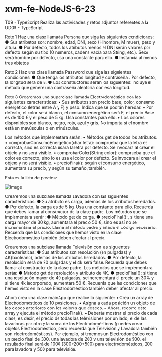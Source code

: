 # xvm-fe-NodeJS-6-23

T09 - TypeScript
Realiza las actividades y retos adjuntos referentes a la UD09 - TypeScript

Reto 1
Haz una clase llamada Persona que siga las siguientes condiciones:
● Sus atributos son: nombre, edad, DNI, sexo (H hombre, M mujer), peso y altura.
● Por defecto, todos los atributos menos el DNI serán valores por defecto según su tipo
(0 números, cadena vacía para String, etc.). Sexo será hombre por defecto, usa una
constante para ello.
● Instancia al menos tres objetos

Reto 2
Haz una clase llamada Password que siga las siguientes condiciones:
● Que tenga los atributos longitud y contraseña . Por defecto, la longitud será de 8.
● Los constructores serán los siguientes:
Incluye el método que genere una contraseña aleatoria con esa longitud.

Reto 3
Crearemos una superclase llamada Electrodoméstico con las siguientes características:
• Sus atributos son precio base, color, consumo energético (letras entre A y F) y
peso. Indica que se podrán heredar.
• Por defecto, el color será blanco, el consumo energético será F, el precio Base es de
100 € y el peso de 5 kg. Usa constantes para ello.
• Los colores disponibles son blanco, negro, rojo, azul y gris. No importa si el nombre
está en mayúsculas o en minúsculas.

Los métodos que implementara serán:
• Métodos get de todos los atributos.
• comprobarConsumoEnergetico(char letra): comprueba que la letra es correcta,
sino es correcta usara la letra por defecto. Se invocara al crear el objeto y no será
visible.
• comprobarColor(String color): comprueba que el color es correcto, sino lo es usa el
color por defecto. Se invocara al crear el objeto y no será visible.
• precioFinal(): según el consumo energético, aumentara su precio, y según su
tamaño, también.

Esta es la lista de precios:

![image](https://github.com/xaco04/xvm-fe-NodeJS-6-23/assets/93447803/be494d5e-4792-4c4a-8979-044b0176cc20)


Crearemos una subclase llamada Lavadora con las siguientes características:
● Su atributo es carga, además de los atributos heredados.
● Por defecto, la carga es de 5 kg. Usa una constante para ello.
Recuerda que debes llamar al constructor de la clase padre.
Los métodos que se implementara serán:
● Método get de carga.
● precioFinal():, si tiene una carga mayor de 30 kg, aumentara el precio 50 €, sino es así
no se incrementara el precio. Llama al método padre y añade el código necesario.
Recuerda que las condiciones que hemos visto en la clase Electrodomestico también
deben afectar al precio.

Crearemos una subclase llamada Televisión con las siguientes características:
● Sus atributos son resolución (en pulgadas) y 4K(booleano), además de los atributos
heredados.
● Por defecto, la resolución será de 20 pulgadas y el 4k será false.
Recuerda que debes llamar al constructor de la clase padre.
Los métodos que se implementara serán:
● Método get de resolución y atributo de 4K.
● precioFinal(): si tiene una resolución mayor de 40 pulgadas, se incrementará el precio
un 30% y si tiene 4k incorporado, aumentará 50 €. Recuerda que las condiciones que
hemos visto en la clase Electrodoméstico también deben afectar al precio.

Ahora crea una clase mainApp que realice lo siguiente:
• Crea un array de Electrodomésticos de 10 posiciones.
• Asigna a cada posición un objeto de las clases anteriores con los valores que desees.
• Ahora, recorre este array y ejecuta el método precioFinal().
• Deberás mostrar el precio de cada clase, es decir, el precio de todas las televisiones por
un lado, el de las lavadoras por otro y la suma de los Electrodomésticos (puedes crear
objetos Electrodoméstico, pero recuerda que Televisión y Lavadora también son
electrodomésticos). Por ejemplo, si tenemos un Electrodoméstico con un precio final de
300, una lavadora de 200 y una televisión de 500, el resultado final será de 1000
(300+200+500) para electrodomésticos, 200 para lavadora y 500 para televisión.
